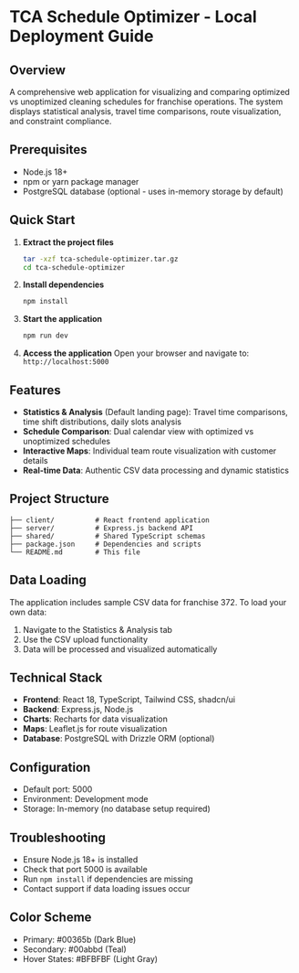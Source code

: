 # TCA Schedule Optimizer - Local Deployment Guide

## Overview
A comprehensive web application for visualizing and comparing optimized vs unoptimized cleaning schedules for franchise operations. The system displays statistical analysis, travel time comparisons, route visualization, and constraint compliance.

## Prerequisites
- Node.js 18+ 
- npm or yarn package manager
- PostgreSQL database (optional - uses in-memory storage by default)

## Quick Start

1. **Extract the project files**
   ```bash
   tar -xzf tca-schedule-optimizer.tar.gz
   cd tca-schedule-optimizer
   ```

2. **Install dependencies**
   ```bash
   npm install
   ```

3. **Start the application**
   ```bash
   npm run dev
   ```

4. **Access the application**
   Open your browser and navigate to: `http://localhost:5000`

## Features
- **Statistics & Analysis** (Default landing page): Travel time comparisons, time shift distributions, daily slots analysis
- **Schedule Comparison**: Dual calendar view with optimized vs unoptimized schedules
- **Interactive Maps**: Individual team route visualization with customer details
- **Real-time Data**: Authentic CSV data processing and dynamic statistics

## Project Structure
```
├── client/          # React frontend application
├── server/          # Express.js backend API
├── shared/          # Shared TypeScript schemas
├── package.json     # Dependencies and scripts
└── README.md        # This file
```

## Data Loading
The application includes sample CSV data for franchise 372. To load your own data:
1. Navigate to the Statistics & Analysis tab
2. Use the CSV upload functionality
3. Data will be processed and visualized automatically

## Technical Stack
- **Frontend**: React 18, TypeScript, Tailwind CSS, shadcn/ui
- **Backend**: Express.js, Node.js
- **Charts**: Recharts for data visualization
- **Maps**: Leaflet.js for route visualization
- **Database**: PostgreSQL with Drizzle ORM (optional)

## Configuration
- Default port: 5000
- Environment: Development mode
- Storage: In-memory (no database setup required)

## Troubleshooting
- Ensure Node.js 18+ is installed
- Check that port 5000 is available
- Run `npm install` if dependencies are missing
- Contact support if data loading issues occur

## Color Scheme
- Primary: #00365b (Dark Blue)
- Secondary: #00abbd (Teal)
- Hover States: #BFBFBF (Light Gray)